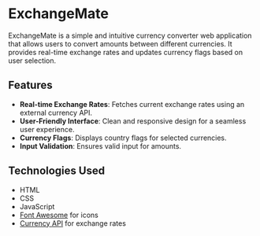 # ExchangeMate

ExchangeMate is a simple and intuitive currency converter web application that allows users to convert amounts between different currencies. It provides real-time exchange rates and updates currency flags based on user selection.

## Features

- **Real-time Exchange Rates**: Fetches current exchange rates using an external currency API.
- **User-Friendly Interface**: Clean and responsive design for a seamless user experience.
- **Currency Flags**: Displays country flags for selected currencies.
- **Input Validation**: Ensures valid input for amounts.

## Technologies Used

- HTML
- CSS
- JavaScript
- [Font Awesome](https://fontawesome.com/) for icons
- [Currency API](https://github.com/fawazahmed0/currency-api) for exchange rates
